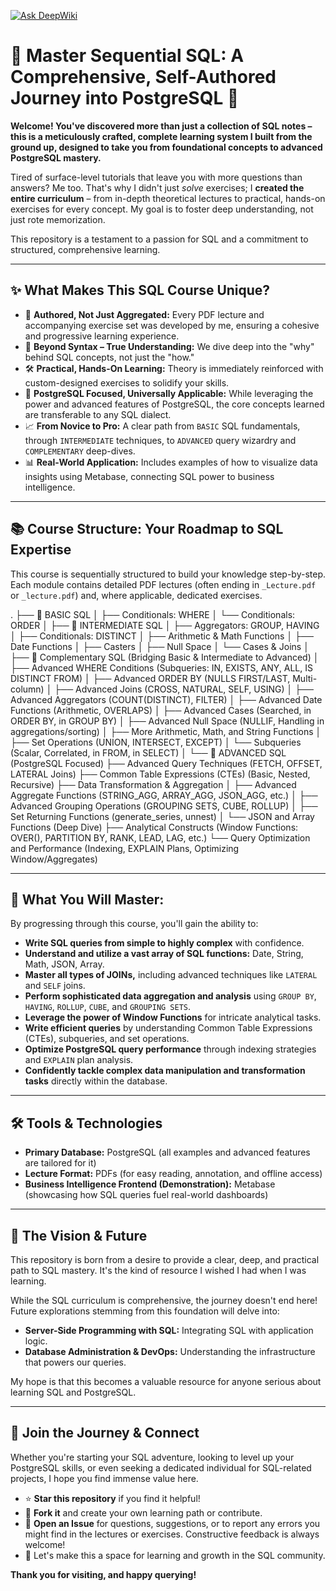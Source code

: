 [![Ask DeepWiki](https://deepwiki.com/badge.svg)](https://deepwiki.com/depicted-candela/SQLSequentially)

# 🚀 Master Sequential SQL: A Comprehensive, Self-Authored Journey into PostgreSQL 🚀

**Welcome! You've discovered more than just a collection of SQL notes – this is a meticulously crafted, complete learning system I built from the ground up, designed to take you from foundational concepts to advanced PostgreSQL mastery.**

Tired of surface-level tutorials that leave you with more questions than answers? Me too. That's why I didn't just *solve* exercises; I **created the entire curriculum** – from in-depth theoretical lectures to practical, hands-on exercises for every concept. My goal is to foster deep understanding, not just rote memorization.

This repository is a testament to a passion for SQL and a commitment to structured, comprehensive learning.

---

## ✨ What Makes This SQL Course Unique?

*   🌟 **Authored, Not Just Aggregated:** Every PDF lecture and accompanying exercise set was developed by me, ensuring a cohesive and progressive learning experience.
*   🧠 **Beyond Syntax – True Understanding:** We dive deep into the "why" behind SQL concepts, not just the "how."
*   🛠️ **Practical, Hands-On Learning:** Theory is immediately reinforced with custom-designed exercises to solidify your skills.
*   🐘 **PostgreSQL Focused, Universally Applicable:** While leveraging the power and advanced features of PostgreSQL, the core concepts learned are transferable to any SQL dialect.
*   📈 **From Novice to Pro:** A clear path from `BASIC` SQL fundamentals, through `INTERMEDIATE` techniques, to `ADVANCED` query wizardry and `COMPLEMENTARY` deep-dives.
*   📊 **Real-World Application:** Includes examples of how to visualize data insights using Metabase, connecting SQL power to business intelligence.

---

## 📚 Course Structure: Your Roadmap to SQL Expertise

This course is sequentially structured to build your knowledge step-by-step. Each module contains detailed PDF lectures (often ending in `_Lecture.pdf` or `_lecture.pdf`) and, where applicable, dedicated exercises.

.
├── 📜 BASIC SQL
│ ├── Conditionals: WHERE
│ └── Conditionals: ORDER
│
├── 📜 INTERMEDIATE SQL
│ ├── Aggregators: GROUP, HAVING
│ ├── Conditionals: DISTINCT
│ ├── Arithmetic & Math Functions
│ ├── Date Functions
│ ├── Casters
│ ├── Null Space
│ └── Cases & Joins
│
├── 📜 Complementary SQL (Bridging Basic & Intermediate to Advanced)
│ ├── Advanced WHERE Conditions (Subqueries: IN, EXISTS, ANY, ALL, IS DISTINCT FROM)
│ ├── Advanced ORDER BY (NULLS FIRST/LAST, Multi-column)
│ ├── Advanced Joins (CROSS, NATURAL, SELF, USING)
│ ├── Advanced Aggregators (COUNT(DISTINCT), FILTER)
│ ├── Advanced Date Functions (Arithmetic, OVERLAPS)
│ ├── Advanced Cases (Searched, in ORDER BY, in GROUP BY)
│ ├── Advanced Null Space (NULLIF, Handling in aggregations/sorting)
│ ├── More Arithmetic, Math, and String Functions
│ ├── Set Operations (UNION, INTERSECT, EXCEPT)
│ └── Subqueries (Scalar, Correlated, in FROM, in SELECT)
│
└── 📜 ADVANCED SQL (PostgreSQL Focused)
├── Advanced Query Techniques (FETCH, OFFSET, LATERAL Joins)
├── Common Table Expressions (CTEs) (Basic, Nested, Recursive)
├── Data Transformation & Aggregation
│ ├── Advanced Aggregate Functions (STRING_AGG, ARRAY_AGG, JSON_AGG, etc.)
│ ├── Advanced Grouping Operations (GROUPING SETS, CUBE, ROLLUP)
│ ├── Set Returning Functions (generate_series, unnest)
│ └── JSON and Array Functions (Deep Dive)
├── Analytical Constructs (Window Functions: OVER(), PARTITION BY, RANK, LEAD, LAG, etc.)
└── Query Optimization and Performance (Indexing, EXPLAIN Plans, Optimizing Window/Aggregates)

---

## 🚀 What You Will Master:

By progressing through this course, you'll gain the ability to:

*   **Write SQL queries from simple to highly complex** with confidence.
*   **Understand and utilize a vast array of SQL functions:** Date, String, Math, JSON, Array.
*   **Master all types of JOINs,** including advanced techniques like `LATERAL` and `SELF` joins.
*   **Perform sophisticated data aggregation and analysis** using `GROUP BY`, `HAVING`, `ROLLUP`, `CUBE`, and `GROUPING SETS`.
*   **Leverage the power of Window Functions** for intricate analytical tasks.
*   **Write efficient queries** by understanding Common Table Expressions (CTEs), subqueries, and set operations.
*   **Optimize PostgreSQL query performance** through indexing strategies and `EXPLAIN` plan analysis.
*   **Confidently tackle complex data manipulation and transformation tasks** directly within the database.

---

## 🛠️ Tools & Technologies

*   **Primary Database:** PostgreSQL (all examples and advanced features are tailored for it)
*   **Lecture Format:** PDFs (for easy reading, annotation, and offline access)
*   **Business Intelligence Frontend (Demonstration):** Metabase (showcasing how SQL queries fuel real-world dashboards)

---

## 🌱 The Vision & Future

This repository is born from a desire to provide a clear, deep, and practical path to SQL mastery. It's the kind of resource I wished I had when I was learning.

While the SQL curriculum is comprehensive, the journey doesn't end here! Future explorations stemming from this foundation will delve into:

*   **Server-Side Programming with SQL:** Integrating SQL with application logic.
*   **Database Administration & DevOps:** Understanding the infrastructure that powers our queries.

My hope is that this becomes a valuable resource for anyone serious about learning SQL and PostgreSQL.

---

## 🤝 Join the Journey & Connect

Whether you're starting your SQL adventure, looking to level up your PostgreSQL skills, or even seeking a dedicated individual for SQL-related projects, I hope you find immense value here.

*   ⭐ **Star this repository** if you find it helpful!
*   🔗 **Fork it** and create your own learning path or contribute.
*   🤔 **Open an Issue** for questions, suggestions, or to report any errors you might find in the lectures or exercises. Constructive feedback is always welcome!
*   💬 Let's make this a space for learning and growth in the SQL community.

**Thank you for visiting, and happy querying!**
